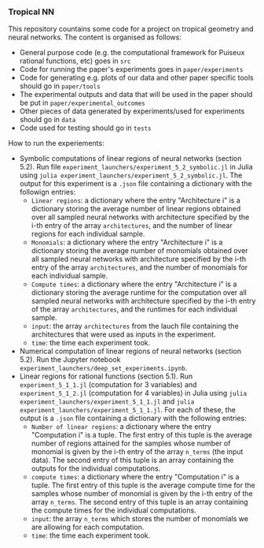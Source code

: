 ### Tropical NN

This repository countains some code for a project on tropical geometry and neural networks. The content is organised as follows:
- General purpose code (e.g. the computational framework for Puiseux rational functions, etc) goes in `src`
- Code for running the paper's experiments goes in `paper/experiments` 
- Code for generating e.g. plots of our data and other paper specific tools should go in `paper/tools`
- The experimental outputs and data that will be used in the paper should be put in `paper/experimental_outcomes`
- Other pieces of data generated by experiments/used for experiments should go in `data`
- Code used for testing should go in `tests`

How to run the experiements: 
- Symbolic computations of linear regions of neural networks (section 5.2). Run file `experiment_launchers/experiment_5_2_symbolic.jl` in Julia using `julia experiment_launchers/experiment_5_2_symbolic.jl`.
  The output for this experiment is a `.json` file containing a dictionary with the followign entries:
  - `Linear regions`: a dictionary where the entry "Architecture i" is a dictionary storing the average number of linear regions obtained over all sampled neural networks with architecture specified by the i-th entry of the array `architectures`, and the number of linear regions for each individual sample.
  - `Monomials`: a dictionary where the entry "Architecture i" is a dictionary storing the average number of monomials obtained over all sampled neural networks with architecture specified by the i-th entry of the array `architectures`, and the number of monomials for each individual sample.
  - `Compute times`: a dictionary where the entry "Architecture i" is a dictionary storing the average runtime for the computation over all sampled neural networks with architecture specified by the i-th entry of the array `architectures`, and the runtimes for each individual sample. 
  - `input`: the array `architectures` from the lauch file containing the architectures that were used as inputs in the experiment.
  - `time`: the time each experiment took.
- Numerical computation of linear regions of neural networks (section 5.2). Run the Jupyter notebook `experiment_launchers/deep_set_experiments.ipynb`.
- Linear regions for rational functions (section 5.1). Run `experiment_5_1_1.jl` (computation for 3 variables) and `experiment_5_1_2.jl` (computation for 4 variables) in Julia using `julia experiment_launchers/experiment_5_1_1.jl` and `julia experiment_launchers/experiment_5_1_1.jl`.
  For each of these, the output is a `.json` file containing a dictionary with the following entries:
  - `Number of linear regions`: a dictionary where the entry "Computation i" is a tuple. The first entry of this tuple is the average number of regions attained for the samples whose number of monomial is given by the i-th entry of the array `n_terms` (the input data). The second entry of this tuple is an array containing the outputs for the individual computations.
  - `compute times`: a dictionary where the entry "Computation i" is a tuple. The first entry of this tuple is the average compute time for the samples whose number of monomial is given by the i-th entry of the array `n_terms`. The second entry of this tuple is an array containing the compute times for the individual computations.
  - `input`: the array `n_terms` which stores the number of monomials we are allowing for each computation.
  - `time`: the time each experiment took.
   
